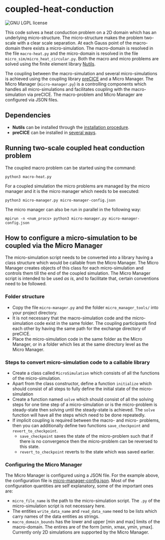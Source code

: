 # coupled-heat-conduction

<a style="text-decoration: none" href="https://github.com/precice/fenics-adapter/blob/master/LICENSE" target="_blank">
    <img src="https://img.shields.io/github/license/IshaanDesai/coupled-heat-conduction.svg" alt="GNU LGPL license">
</a>

This code solves a heat conduction problem on a 2D domain which has an underlying micro-structure. The micro-structure makes the problem two-scale with a clear scale separation.
At each Gauss point of the macro-domain there exists a micro-simulation. The macro-domain is resolved in the file `macro-heat.py`
and the micro-domain is resolved in the file `micro_sim/micro_heat_circular.py`. Both the macro and micro problems are solved using the finite element library [Nutils](http://www.nutils.org/en/stable/).


The coupling between the macro-simulation and several micro-simulations is achieved using the coupling library [preCICE](https://precice.org/) 
and a Micro Manager. The Micro Manager (`micro-manager.py`) is a controlling components which handles all micro-simulations
and facilitates coupling with the macro-simulation via preCICE. The macro-problem and Micro Manager are configured via JSON files.

## Dependencies

* **Nutils** can be installed through the [installation procedure](http://www.nutils.org/en/latest/intro/#installation).
* **preCICE** can be installed in [several ways](https://precice.org/installation-overview.html).

## Running two-scale coupled heat conduction problem

The coupled macro problem can be started using the command:

```(python)
python3 macro-heat.py
```

For a coupled simulation the micro problems are managed by the micro manager and it is the micro manager which needs to be executed:

```(python)
python3 micro-manager.py micro-manager-config.json
```

The micro manager can also be run in parallel in the following way:

```(python)
mpirun -n <num_procs> python3 micro-manager.py micro-manager-config.json
```

## How to configure a micro-simulation to be coupled via the Micro Manager

The micro-simulation script needs to be converted into a library having a class structure which would be callable from the Micro Manager.
The Micro Manager creates objects of this class for each micro-simulation and controls them till the end of the coupled simulation.
The Micro Manager script is intended to be used *as is*, and to facilitate that, certain conventions need to be followed.

### Folder structure

* Copy the file `micro-manager.py` and the folder `micro_manager_tools/` into your project directory.
* It is not necessary that the macro-simulation code and the micro-simulation code exist in the same folder. The coupling participants find each other by having the same path for the exchange directory of preCICE.
* Place the micro-simulation code in the same folder as the Micro Manager, or in a folder which lies at the same directory level as the Micro Manager.

### Steps to convert micro-simulation code to a callable library

* Create a class called `MicroSimulation` which consists of all the functions of the micro-simulation.
* Apart from the class constructor, define a function `initialize` which should consist of all steps to fully define the initial state of the micro-simulation
* Create a function named `solve` which should consist of all the solving steps for one time step of a micro-simulation or is the micro-problem is steady-state then solving until the steady-state is achieved.  The `solve` function will have all the steps which need to be done repeatedly.
* If implicit coupling is required between the macro- and micro- problems, then you can additionally define two functions `save_checkpoint` and `revert_to_checkpoint`.
  * `save_checkpoint` saves the state of the micro-problem such that if there is no convergence then the micro-problem can be reversed to this state.
  * `revert_to_checkpoint` reverts to the state which was saved earlier.
    
### Configuring the Micro Manager

The Micro Manager is configured using a JSON file. For the example above, the configuration file is [micro-manager-config.json](https://github.com/IshaanDesai/coupled-heat-conduction/blob/main/micro-manager-config.json).
Most of the configuration quantities are self explanatory, some of the important ones are:
* `micro_file_name` is the path to the micro-simulation script. The `.py` of the micro-simulation script is not necessary here.
* The entities `write_data_name` and `read_data_name` need to be lists which carry names of the data entities as strings.
* `macro_domain_bounds` has the lower and upper [min and max] limits of the macro-domain. The entires are of the form [xmin, xmax, ymin, ymax]. Currently only 2D simulations are supported by the Micro Manager.
